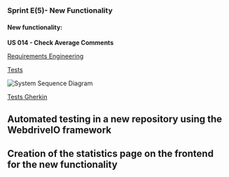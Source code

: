 ### Sprint E(5)- New Functionality

#### **New functionality:**

**US 014 - Check Average Comments**

[Requirements Engineering](01.requirements-engineering/readme.md)

[Tests](02.tests/readme.md)

![System Sequence Diagram](03.svg/us014-system-sequence-diagram.svg)

[Tests Gherkin](04.tests_Gherkin/readme.md)

## Automated testing in a new repository using the WebdriveIO framework

## Creation of the statistics page on the frontend for the new functionality


